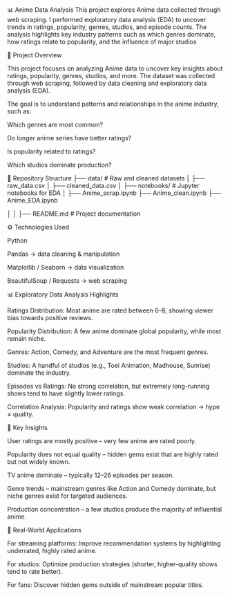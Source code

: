 📊 Anime Data Analysis 
This project explores Anime data collected through web scraping. I performed exploratory data analysis (EDA) to uncover trends in ratings, popularity, genres, studios, and episode counts. The analysis highlights key industry patterns such as which genres dominate, how ratings relate to popularity, and the influence of major studios


📌 Project Overview

This project focuses on analyzing Anime data to uncover key insights about ratings, popularity, genres, studios, and more.
The dataset was collected through web scraping, followed by data cleaning and exploratory data analysis (EDA).

The goal is to understand patterns and relationships in the anime industry, such as:

Which genres are most common?

Do longer anime series have better ratings?

Is popularity related to ratings?

Which studios dominate production?

📂 Repository Structure
├── data/                  # Raw and cleaned datasets
│   ├── raw_data.csv
│   ├── cleaned_data.csv
│
├── notebooks/             # Jupyter notebooks for EDA
│   ├── Anime_scrap.ipynb
    ├── Anime_clean.ipynb
    ├── Anime_EDA.ipynb
    
│
│
├── README.md              # Project documentation

⚙️ Technologies Used

Python

Pandas → data cleaning & manipulation

Matplotlib / Seaborn → data visualization

BeautifulSoup / Requests → web scraping

📊 Exploratory Data Analysis Highlights

Ratings Distribution: Most anime are rated between 6–8, showing viewer bias towards positive reviews.

Popularity Distribution: A few anime dominate global popularity, while most remain niche.

Genres: Action, Comedy, and Adventure are the most frequent genres.

Studios: A handful of studios (e.g., Toei Animation, Madhouse, Sunrise) dominate the industry.

Episodes vs Ratings: No strong correlation, but extremely long-running shows tend to have slightly lower ratings.

Correlation Analysis: Popularity and ratings show weak correlation → hype ≠ quality.

📌 Key Insights

User ratings are mostly positive – very few anime are rated poorly.

Popularity does not equal quality – hidden gems exist that are highly rated but not widely known.

TV anime dominate – typically 12–26 episodes per season.

Genre trends – mainstream genres like Action and Comedy dominate, but niche genres exist for targeted audiences.

Production concentration – a few studios produce the majority of influential anime.

🚀 Real-World Applications

For streaming platforms: Improve recommendation systems by highlighting underrated, highly rated anime.

For studios: Optimize production strategies (shorter, higher-quality shows tend to rate better).

For fans: Discover hidden gems outside of mainstream popular titles.
